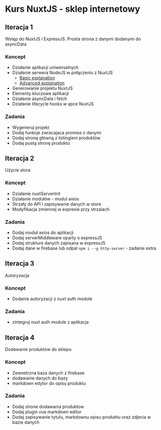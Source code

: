 
# Kurs NuxtJS - sklep internetowy

## Iteracja 1
Wstęp do NuxtJS i ExpressJS. Prosta strona z danymi dodanymi do asyncData

### Koncept
- Działanie aplikacji uniwersalnych
- Działanie serwera NodeJS w połączeniu z NuxtJS
    - [Basic explanation](https://zendev.com/2018/09/17/frontend-architecture-lessons-from-nuxt-js.html)
    - [Advanced explanation](https://medium.com/free-code-camp/universal-application-code-structure-in-nuxt-js-4cd014cc0baa)
- Generowanie projektu NuxtJS
- Elementy kluczowe aplikacji
- Działanie asyncData i fetch
- Działanie lifecycle hooks w apce NuxtJS

### Zadania
- Wygeneruj projekt
- Dodaj funkcje zwracajaca promise z danymi
- Dodaj stronę główną z listingiem produktów
- Dodaj pustą stronę produktu


## Iteracja 2
Użycie stora

### Koncept
- Działanie nuxtServerInit
- Działanie modułów - modul axios
- Strzały do API i zapisywanie danych w store
- Modyfikacja zmiennej w expresie przy strzalach

### Zadania
- Dodaj moduł axios do aplikacji
- Dodaj serverMiddleware oparty o expressJS
- Dodaj strukture danych zapisana w expressJS
- Dodaj dane w firebase lub odpal `npm i --g http-server` - zadanie extra

## Iteracja 3
Autoryzacja

### Koncept
- Dodanie autoryzacji z nuxt auth module

### Zadania
- zintegruj nuxt auth module z aplikacja

## Iteracja 4
Dodawanie produktów do sklepu

### Koncept
- Zewnetrzna baza danych z firebase
- dodawanie danych do bazy
- markdown edytor do opisu produktu

### Zadania
- Dodaj strone dodawania produktow
- Dodaj plugin vue markdown editor
- Dodaj zapisywanie tytulu, markdownu opisu produktu oraz zdjecia w bazie danych
